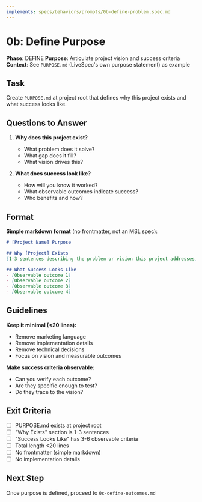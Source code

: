 ```yaml
---
implements: specs/behaviors/prompts/0b-define-problem.spec.md
---
```


# 0b: Define Purpose

**Phase**: DEFINE
**Purpose**: Articulate project vision and success criteria
**Context**: See `PURPOSE.md` (LiveSpec's own purpose statement) as example

## Task

Create `PURPOSE.md` at project root that defines why this project exists and what success looks like.

## Questions to Answer

1. **Why does this project exist?**
   - What problem does it solve?
   - What gap does it fill?
   - What vision drives this?

2. **What does success look like?**
   - How will you know it worked?
   - What observable outcomes indicate success?
   - Who benefits and how?

## Format

**Simple markdown format** (no frontmatter, not an MSL spec):

```markdown
# [Project Name] Purpose

## Why [Project] Exists
[1-3 sentences describing the problem or vision this project addresses]

## What Success Looks Like
- [Observable outcome 1]
- [Observable outcome 2]
- [Observable outcome 3]
- [Observable outcome 4]
```

## Guidelines

**Keep it minimal (<20 lines):**
- Remove marketing language
- Remove implementation details
- Remove technical decisions
- Focus on vision and measurable outcomes

**Make success criteria observable:**
- Can you verify each outcome?
- Are they specific enough to test?
- Do they trace to the vision?

## Exit Criteria

- [ ] PURPOSE.md exists at project root
- [ ] "Why Exists" section is 1-3 sentences
- [ ] "Success Looks Like" has 3-6 observable criteria
- [ ] Total length <20 lines
- [ ] No frontmatter (simple markdown)
- [ ] No implementation details

## Next Step

Once purpose is defined, proceed to `0c-define-outcomes.md`
